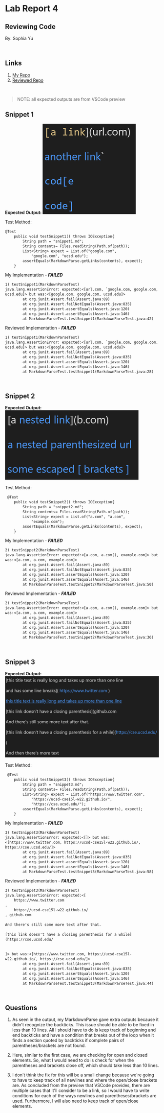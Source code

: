 # **Lab Report 4** 
## Reviewing Code
By: Sophia Yu

<br>

## **Links**

1. [My Repo](https://github.com/soy001/markdown-parse)
2. [Reviewed Repo](https://github.com/soy001/markdown-parse-main-1-)

<br> 

>NOTE: all expected outputs are from VSCode preview

## **Snippet 1**
**Expected Output:** 
![Image](/screenshots/Pt4_a.png)

Test Method:
```
@Test
    public void testSnippet1() throws IOException{
        String path = "snippet1.md";
        String contents= Files.readString(Path.of(path));
        List<String> expect = List.of("google.com", 
            "google.com", "ucsd.edu");
        assertEquals(MarkdownParse.getLinks(contents), expect);
    }
```
My Implementation - ***FAILED***
```
1) testSnippet1(MarkdownParseTest)
java.lang.AssertionError: expected:<[url.com, `google.com, google.com, ucsd.edu]> but was:<[google.com, google.com, ucsd.edu]>
        at org.junit.Assert.fail(Assert.java:89)
        at org.junit.Assert.failNotEquals(Assert.java:835)
        at org.junit.Assert.assertEquals(Assert.java:120)
        at org.junit.Assert.assertEquals(Assert.java:146)
        at MarkdownParseTest.testSnippet1(MarkdownParseTest.java:42)
```

Reviewed Implementation - ***FAILED***
```
1) testSnippet1(MarkdownParseTest)
java.lang.AssertionError: expected:<[url.com, `google.com, google.com, ucsd.edu]> but was:<[google.com, google.com, ucsd.edu]>
        at org.junit.Assert.fail(Assert.java:89)
        at org.junit.Assert.failNotEquals(Assert.java:835)
        at org.junit.Assert.assertEquals(Assert.java:120)
        at org.junit.Assert.assertEquals(Assert.java:146)
        at MarkdownParseTest.testSnippet1(MarkdownParseTest.java:28)
```

<br>

## **Snippet 2**
**Expected Output:** 
![Image](/screenshots/Pt4_b.png)

Test Method: 
```
 @Test 
    public void testSnippet2() throws IOException{
        String path = "snippet2.md";
        String contents= Files.readString(Path.of(path));
        List<String> expect = List.of("a.com", "a.com", 
            "example.com");
        assertEquals(MarkdownParse.getLinks(contents), expect);
    }
```
My Implementation - ***FAILED***
```
2) testSnippet2(MarkdownParseTest)
java.lang.AssertionError: expected:<[a.com, a.com((, example.com]> but was:<[a.com, a.com, example.com]>
        at org.junit.Assert.fail(Assert.java:89)
        at org.junit.Assert.failNotEquals(Assert.java:835)
        at org.junit.Assert.assertEquals(Assert.java:120)
        at org.junit.Assert.assertEquals(Assert.java:146)
        at MarkdownParseTest.testSnippet2(MarkdownParseTest.java:50)
```

Reviewed Implementation - ***FAILED***
```
2) testSnippet2(MarkdownParseTest)
java.lang.AssertionError: expected:<[a.com, a.com((, example.com]> but was:<[a.com, a.com, example.com]>
        at org.junit.Assert.fail(Assert.java:89)
        at org.junit.Assert.failNotEquals(Assert.java:835)
        at org.junit.Assert.assertEquals(Assert.java:120)
        at org.junit.Assert.assertEquals(Assert.java:146)
        at MarkdownParseTest.testSnippet2(MarkdownParseTest.java:36)
```

<br>

## **Snippet 3**
**Expected Output:**
![Image](/screenshots/Pt4_c.png)

Test Method: 
```
 @Test 
    public void testSnippet3() throws IOException{
        String path = "snippet3.md";
        String contents= Files.readString(Path.of(path));
        List<String> expect = List.of("https://www.twitter.com", 
            "https://ucsd-cse15l-w22.github.io/", 
            "https://cse.ucsd.edu/");
        assertEquals(MarkdownParse.getLinks(contents), expect);
    }
```
My Implementation - ***FAILED***
```
3) testSnippet3(MarkdownParseTest)
java.lang.AssertionError: expected:<[]> but was:<[https://www.twitter.com, https://ucsd-cse15l-w22.github.io/, https://cse.ucsd.edu/]>
        at org.junit.Assert.fail(Assert.java:89)
        at org.junit.Assert.failNotEquals(Assert.java:835)
        at org.junit.Assert.assertEquals(Assert.java:120)
        at org.junit.Assert.assertEquals(Assert.java:146)
        at MarkdownParseTest.testSnippet3(MarkdownParseTest.java:58)
```

Reviewed Implementation - ***FAILED***
```
3) testSnippet3(MarkdownParseTest)
java.lang.AssertionError: expected:<[
    https://www.twitter.com
,
    https://ucsd-cse15l-w22.github.io/
, github.com

And there's still some more text after that.

[this link doesn't have a closing parenthesis for a while](https://cse.ucsd.edu/


]> but was:<[https://www.twitter.com, https://ucsd-cse15l-w22.github.io/, https://cse.ucsd.edu/]>
        at org.junit.Assert.fail(Assert.java:89)
        at org.junit.Assert.failNotEquals(Assert.java:835)
        at org.junit.Assert.assertEquals(Assert.java:120)
        at org.junit.Assert.assertEquals(Assert.java:146)
        at MarkdownParseTest.testSnippet3(MarkdownParseTest.java:44)
```

<br>

## **Questions**
1. As seen in the output, my MarkdownParse gave extra outputs because it didn't recognize the backticks. This issue should be able to be fixed in less than 10 lines. All I should have to do is keep track of beginning and end backticks and have a condition that breaks out of the loop when it finds a section quoted by backticks if complete pairs of parentheses/brackets are not found.

2. Here, similar to the first case, we are checking for open and closed elements. So, what I would need to do is check for when the parentheses and brackets close off, which should take less than 10 lines.

3. I don't think the fix for this will be a small change because we're going to have to keep track of all newlines and where the open/close brackets are. As concluded from the preview that VSCode provides, there are multiple cases that it'll consider to be a link, so I would have to write conditions for each of the ways newlines and parentheses/brackets are used. Furthermore, I will also need to keep track of open/close elements.